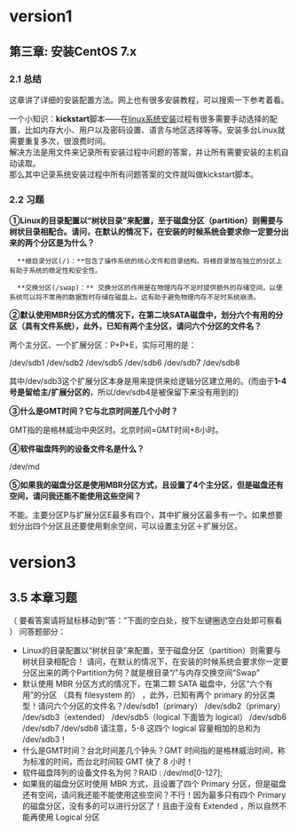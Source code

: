 # version1

## 第三章: 安装CentOS  7.x

### 2.1 总结

这章讲了详细的安装配置方法。网上也有很多安装教程，可以搜索一下参考着看。

一个小知识：**kickstart**脚本——在[linux系统安装](https://so.csdn.net/so/search?q=linux%E7%B3%BB%E7%BB%9F%E5%AE%89%E8%A3%85&spm=1001.2101.3001.7020)过程有很多需要手动选择的配置，比如内存大小、用户以及密码设置、语言与地区选择等等。安装多台Linux就需要重复多次，很浪费时间。  
    解决方法是用文件来记录所有安装过程中问题的答案，并让所有需要安装的主机自动读取。  
那么其中记录系统安装过程中所有问题答案的文件就叫做kickstart脚本。

### 2.2 习题

**①Linux的目录配置以“树状目录”来配置，至于磁盘分区（partition）则需要与树状目录相配合。请问，在默认的情况下，在安装的时候系统会要求你一定要分出来的两个分区是为什么？**

      **根目录分区(/)：**包含了操作系统的核心文件和目录结构。将根目录放在独立的分区上有助于系统的稳定性和安全性。
    
      **交换分区(/swap)：** 交换分区的作用是在物理内存不足时提供额外的存储空间，以便系统可以将不常用的数据暂时存储在磁盘上。这有助于避免物理内存不足时系统崩溃。

**②默认使用MBR分区方式的情况下，在第二块SATA磁盘中，划分六个有用的分区（具有文件系统），此外，已知有两个主分区，请问六个分区的文件名？**

两个主分区、一个扩展分区：P+P+E，实际可用的是：

/dev/sdb1   /dev/sdb2   /dev/sdb5   /dev/sdb6  /dev/sdb7   /dev/sdb8

其中/dev/sdb3这个扩展分区本身是用来提供来给逻辑分区建立用的。(而由于**1-4号是留给主/扩展分区的**，所以/dev/sdb4是被保留下来没有用到的)

**③什么是GMT时间？它与北京时间差几个小时？**

GMT指的是格林威治中央区时。北京时间=GMT时间+8小时。

**④软件磁盘阵列的设备文件名是什么？**

/dev/md

**⑤如果我的磁盘分区是使用MBR分区方式，且设置了4个主分区，但是磁盘还有空间，请问我还能不能使用这些空间？**

不能。主要分区P与扩展分区E最多有四个，其中扩展分区最多有一个。如果想要划分出四个分区且还要使用剩余空间，可以设置主分区＋扩展分区。



# version3

## 3.5 本章习题

（ 要看答案请将鼠标移动到“答：”下面的空白处，按下左键圈选空白处即可察看 ） 问答题部分：

- Linux的目录配置以“树状目录”来配置，至于磁盘分区（partition）则需要与树状目录相配合！ 请问，在默认的情况下，在安装的时候系统会要求你一定要分区出来的两个Partition为何？就是根目录“/”与内存交换空间“Swap”
- 默认使用 MBR 分区方式的情况下，在第二颗 SATA 磁盘中，分区“六个有用”的分区 （具有 filesystem 的） ，此外，已知有两个 primary 的分区类型！请问六个分区的文件名？/dev/sdb1（primary） /dev/sdb2（primary） /dev/sdb3（extended） /dev/sdb5（logical 下面皆为 logical） /dev/sdb6 /dev/sdb7 /dev/sdb8 请注意，5-8 这四个 logical 容量相加的总和为 /dev/sdb3！
- 什么是GMT时间？台北时间差几个钟头？GMT 时间指的是格林威治时间，称为标准的时间，而台北时间较 GMT 快了 8 小时！
- 软件磁盘阵列的设备文件名为何？RAID : /dev/md[0-127];
- 如果我的磁盘分区时使用 MBR 方式，且设置了四个 Primary 分区，但是磁盘还有空间，请问我还能不能使用这些空间？不行！因为最多只有四个 Primary 的磁盘分区，没有多的可以进行分区了！且由于没有 Extended ，所以自然不能再使用 Logical 分区